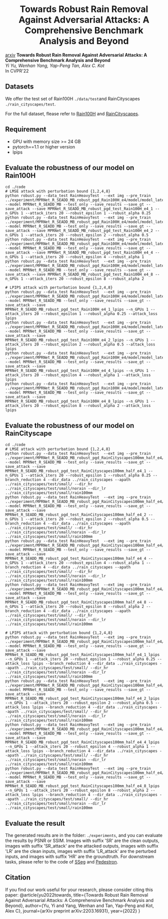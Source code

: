 <div align="center">

<h1>Towards Robust Rain Removal Against Adversarial Attacks: A Comprehensive Benchmark Analysis and Beyond</h1>
<!-- # [CVPR 2022] Towards Robust Rain Removal Against Adversarial Attacks: A Comprehensive Benchmark Analysis and Beyond -->
</div>

[arxiv](https://arxiv.org/abs/2203.16931)
**Towards Robust Rain Removal Against Adversarial Attacks: A Comprehensive Benchmark Analysis and Beyond**
<br>_Yi Yu, Wenhan Yang, Yap-Peng Tan, Alex C. Kot_<br>
In CVPR'22

## Datasets
We offer the test set of Rain100H `./data/test`and RainCityscapes  `./rain_cityscapes/test`.

For the full dataset, flease refer to [Rain100H](https://www.icst.pku.edu.cn/struct/Projects/joint_rain_removal.html) and [RainCityscapes](https://team.inria.fr/rits/computer-vision/weather-augment/).

## Requirement
* GPU with memory size >= 24 GB
* pytorch==1.1 or higher version
* lpips

## Evaluate the robustness of our model on Rain100H
	cd ./code
	# LMSE attack with perturbation bound {1,2,4,8}
	python robust.py --data_test RainHeavyTest  --ext img --pre_train ../experiment/MPRNet_R_SEADD_MB_robust_pgd_Rain100H_e4/model/model_latest.pt --model MPRNet_R_SEADD_MB --test_only --save_results --save_gt --save_attack --save MPRNet_R_SEADD_MB_robust_pgd_test_Rain100H_e4_1 --n_GPUs 1 --attack_iters 20 --robust_epsilon 1 --robust_alpha 0.25
	python robust.py --data_test RainHeavyTest  --ext img --pre_train ../experiment/MPRNet_R_SEADD_MB_robust_pgd_Rain100H_e4/model/model_latest.pt --model MPRNet_R_SEADD_MB --test_only --save_results --save_gt --save_attack --save MPRNet_R_SEADD_MB_robust_pgd_test_Rain100H_e4_2 --n_GPUs 1 --attack_iters 20 --robust_epsilon 2 --robust_alpha 0.5
	python robust.py --data_test RainHeavyTest  --ext img --pre_train ../experiment/MPRNet_R_SEADD_MB_robust_pgd_Rain100H_e4/model/model_latest.pt --model MPRNet_R_SEADD_MB --test_only --save_results --save_gt --save_attack --save MPRNet_R_SEADD_MB_robust_pgd_test_Rain100H_e4_4 --n_GPUs 1 --attack_iters 20 --robust_epsilon 4 --robust_alpha 1
	python robust.py --data_test RainHeavyTest  --ext img --pre_train ../experiment/MPRNet_R_SEADD_MB_robust_pgd_Rain100H_e4/model/model_latest.pt --model MPRNet_R_SEADD_MB --test_only --save_results --save_gt --save_attack --save MPRNet_R_SEADD_MB_robust_pgd_test_Rain100H_e4_8 --n_GPUs 1 --attack_iters 20 --robust_epsilon 8 --robust_alpha 2

	# LPIPS attack with perturbation bound {1,2,4,8}
	python robust.py --data_test RainHeavyTest  --ext img --pre_train ../experiment/MPRNet_R_SEADD_MB_robust_pgd_Rain100H_e4/model/model_latest.pt --model MPRNet_R_SEADD_MB --test_only --save_results --save_gt --save_attack --save MPRNet_R_SEADD_MB_robust_pgd_test_Rain100H_e4_1_lpips --n_GPUs 1 --attack_iters 20 --robust_epsilon 1 --robust_alpha 0.25 --attack_loss lpips
	python robust.py --data_test RainHeavyTest  --ext img --pre_train ../experiment/MPRNet_R_SEADD_MB_robust_pgd_Rain100H_e4/model/model_latest.pt --model MPRNet_R_SEADD_MB --test_only --save_results --save_gt --save_attack --save MPRNet_R_SEADD_MB_robust_pgd_test_Rain100H_e4_2_lpips --n_GPUs 1 --attack_iters 20 --robust_epsilon 2 --robust_alpha 0.5 --attack_loss lpips
	python robust.py --data_test RainHeavyTest  --ext img --pre_train ../experiment/MPRNet_R_SEADD_MB_robust_pgd_Rain100H_e4/model/model_latest.pt --model MPRNet_R_SEADD_MB --test_only --save_results --save_gt --save_attack --save MPRNet_R_SEADD_MB_robust_pgd_test_Rain100H_e4_4_lpips --n_GPUs 1 --attack_iters 20 --robust_epsilon 4 --robust_alpha 1 --attack_loss lpips
	python robust.py --data_test RainHeavyTest  --ext img --pre_train ../experiment/MPRNet_R_SEADD_MB_robust_pgd_Rain100H_e4/model/model_latest.pt --model MPRNet_R_SEADD_MB --test_only --save_results --save_gt --save_attack --save MPRNet_R_SEADD_MB_robust_pgd_test_Rain100H_e4_8_lpips --n_GPUs 1 --attack_iters 20 --robust_epsilon 8 --robust_alpha 2 --attack_loss lpips


## Evaluate the robustness of our model on RainCityscape
	cd ./code
	# LMSE attack with perturbation bound {1,2,4,8}
	python robust.py --data_test RainHeavyTest  --ext img --pre_train ../experiment/MPRNet_R_SEADD_MB_robust_pgd_RainCityscapes100mm_half_e4/model/model_latest.pt --model MPRNet_R_SEADD_MB --test_only --save_results --save_gt --save_attack --save MPRNet_R_SEADD_MB_robust_pgd_test_RainCityscapes100mm_half_e4_1 --n_GPUs 1 --attack_iters 20 --robust_epsilon 1 --robust_alpha 0.25 --branch_reduction 4 --dir_data ../rain_cityscapes --apath ../rain_cityscapes/test/small/ --dir_hr ../rain_cityscapes/test/small/norain --dir_lr ../rain_cityscapes/test/small/rain100mm
	python robust.py --data_test RainHeavyTest  --ext img --pre_train ../experiment/MPRNet_R_SEADD_MB_robust_pgd_RainCityscapes100mm_half_e4/model/model_latest.pt --model MPRNet_R_SEADD_MB --test_only --save_results --save_gt --save_attack --save MPRNet_R_SEADD_MB_robust_pgd_test_RainCityscapes100mm_half_e4_2 --n_GPUs 1 --attack_iters 20 --robust_epsilon 2 --robust_alpha 0.5 --branch_reduction 4 --dir_data ../rain_cityscapes --apath ../rain_cityscapes/test/small/ --dir_hr ../rain_cityscapes/test/small/norain --dir_lr ../rain_cityscapes/test/small/rain100mm
	python robust.py --data_test RainHeavyTest  --ext img --pre_train ../experiment/MPRNet_R_SEADD_MB_robust_pgd_RainCityscapes100mm_half_e4/model/model_latest.pt --model MPRNet_R_SEADD_MB --test_only --save_results --save_gt --save_attack --save MPRNet_R_SEADD_MB_robust_pgd_test_RainCityscapes100mm_half_e4_4 --n_GPUs 1 --attack_iters 20 --robust_epsilon 4 --robust_alpha 1 --branch_reduction 4 --dir_data ../rain_cityscapes --apath ../rain_cityscapes/test/small/ --dir_hr ../rain_cityscapes/test/small/norain --dir_lr ../rain_cityscapes/test/small/rain100mm
	python robust.py --data_test RainHeavyTest  --ext img --pre_train ../experiment/MPRNet_R_SEADD_MB_robust_pgd_RainCityscapes100mm_half_e4/model/model_latest.pt --model MPRNet_R_SEADD_MB --test_only --save_results --save_gt --save_attack --save MPRNet_R_SEADD_MB_robust_pgd_test_RainCityscapes100mm_half_e4_8 --n_GPUs 1 --attack_iters 20 --robust_epsilon 8 --robust_alpha 2 --branch_reduction 4 --dir_data ../rain_cityscapes --apath ../rain_cityscapes/test/small/ --dir_hr ../rain_cityscapes/test/small/norain --dir_lr ../rain_cityscapes/test/small/rain100mm

	# LPIPS attack with perturbation bound {1,2,4,8}
	python robust.py --data_test RainHeavyTest  --ext img --pre_train ../experiment/MPRNet_R_SEADD_MB_robust_pgd_RainCityscapes100mm_half_e4/model/model_latest.pt --model MPRNet_R_SEADD_MB --test_only --save_results --save_gt --save_attack --save MPRNet_R_SEADD_MB_robust_pgd_test_RainCityscapes100mm_half_e4_1_lpips --n_GPUs 1 --attack_iters 20 --robust_epsilon 1 --robust_alpha 0.25 --attack_loss lpips --branch_reduction 4 --dir_data ../rain_cityscapes --apath ../rain_cityscapes/test/small/ --dir_hr ../rain_cityscapes/test/small/norain --dir_lr ../rain_cityscapes/test/small/rain100mm
	python robust.py --data_test RainHeavyTest  --ext img --pre_train ../experiment/MPRNet_R_SEADD_MB_robust_pgd_RainCityscapes100mm_half_e4/model/model_latest.pt --model MPRNet_R_SEADD_MB --test_only --save_results --save_gt --save_attack --save MPRNet_R_SEADD_MB_robust_pgd_test_RainCityscapes100mm_half_e4_2_lpips --n_GPUs 1 --attack_iters 20 --robust_epsilon 2 --robust_alpha 0.5 --attack_loss lpips --branch_reduction 4 --dir_data ../rain_cityscapes --apath ../rain_cityscapes/test/small/ --dir_hr ../rain_cityscapes/test/small/norain --dir_lr ../rain_cityscapes/test/small/rain100mm
	python robust.py --data_test RainHeavyTest  --ext img --pre_train ../experiment/MPRNet_R_SEADD_MB_robust_pgd_RainCityscapes100mm_half_e4/model/model_latest.pt --model MPRNet_R_SEADD_MB --test_only --save_results --save_gt --save_attack --save MPRNet_R_SEADD_MB_robust_pgd_test_RainCityscapes100mm_half_e4_4_lpips --n_GPUs 1 --attack_iters 20 --robust_epsilon 4 --robust_alpha 1 --attack_loss lpips --branch_reduction 4 --dir_data ../rain_cityscapes --apath ../rain_cityscapes/test/small/ --dir_hr ../rain_cityscapes/test/small/norain --dir_lr ../rain_cityscapes/test/small/rain100mm
	python robust.py --data_test RainHeavyTest  --ext img --pre_train ../experiment/MPRNet_R_SEADD_MB_robust_pgd_RainCityscapes100mm_half_e4/model/model_latest.pt --model MPRNet_R_SEADD_MB --test_only --save_results --save_gt --save_attack --save MPRNet_R_SEADD_MB_robust_pgd_test_RainCityscapes100mm_half_e4_8_lpips --n_GPUs 1 --attack_iters 20 --robust_epsilon 8 --robust_alpha 2 --attack_loss lpips --branch_reduction 4 --dir_data ../rain_cityscapes --apath ../rain_cityscapes/test/small/ --dir_hr ../rain_cityscapes/test/small/norain --dir_lr ../rain_cityscapes/test/small/rain100mm

## Evaluate the result
The generated results are in the folder: `./experiments`, and you can evaluate the results by PSNR or SSIM. Images with suffix 'SR' are the clean outputs, images with suffix 'SR_attack' are the attacked outputs, images with suffix 'LR' are the clean inputs, images with suffix 'LR_attack' are the perturbed inputs, and images with suffix 'HR' are the groundtruth. For downstream tasks, please refer to the code of [SSeg](https://github.com/YeLyuUT/SSeg) and [Pedestron](https://github.com/hasanirtiza/Pedestron).

## Citation
If you find our work useful for your research, please consider citing this paper:
	@article{yu2022towards,
	  title={Towards Robust Rain Removal Against Adversarial Attacks: A Comprehensive Benchmark Analysis and Beyond},
	  author={Yu, Yi and Yang, Wenhan and Tan, Yap-Peng and Kot, Alex C},
	  journal={arXiv preprint arXiv:2203.16931},
	  year={2022}
	}